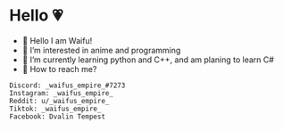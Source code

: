 <h1>Hello 💗</h1>

- 🧡 Hello I am Waifu!
- 💛 I’m interested in anime and programming
- 💚 I’m currently learning python and C++, and am planing to learn C#
- 💙 How to reach me?
```
Discord: _waifus_empire_#7273
Instagram: _waifus_empire_
Reddit: u/_waifus_empire_
Tiktok: _waifus_empire_
Facebook: Dvalin Tempest
```

<!---
waifusempire/waifusempire is a ✨ special ✨ repository because its `README.md` (this file) appears on your GitHub profile.
You can click the Preview link to take a look at your changes.
--->
